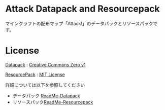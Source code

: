 # Attack Datapack and Resourcepack
マインクラフトの配布マップ「Attack!」のデータパックとリソースパックです。

# License
[Datapack](attack) : [Creative Commons Zero v1](attack/licence.txt)

[ResourcePack](attack_resource) : [MIT License](attack_resource/licence.txt)

詳細については以下を参照してください
- データパック [ReadMe-Datapack](attack/ReadMe-Datapack.md)
- リソースパック[ReadMe-Resourcepack](attack_resource/ReadMe-Resourcepack.md)
